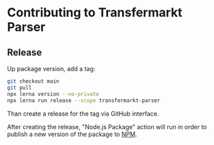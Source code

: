 # Contributing to Transfermarkt Parser

## Release

Up package version, add a tag:

```bash
git checkout main
git pull
npx lerna version --no-private
npx lerna run release --scope transfermarkt-parser
```

Than create a release for the tag via GitHub interface.

After creating the release, "Node.js Package" action will run in order to publish a new version of the package to [NPM](https://www.npmjs.com).
